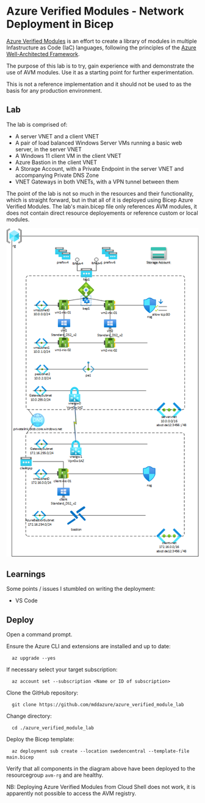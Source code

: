 # Azure Verified Modules - Network Deployment in Bicep

[Azure Verified Modules](https://azure.github.io/Azure-Verified-Modules/) is an effort to create a library of  modules in multiple Infastructure as Code (IaC) languages, following the principles of the [Azure Well-Architected Framework](https://learn.microsoft.com/en-us/azure/well-architected/). 

The purpose of this lab is to try, gain experience with and demonstrate the use of AVM modules. Use it as a starting point for further experimentation. 

This is not a reference implementation and it should not be used to as the basis for any production environment.

## Lab 

The lab is comprised of:
- A server VNET and a client VNET
- A pair of load balanced Windows Server VMs running a basic web server, in the server VNET
- A Windows 11 client VM in the client VNET
- Azure Bastion in the client VNET
- A Storage Account, with a Private Endpoint in the server VNET and accompanying Private DNS Zone
- VNET Gateways in both VNETs, with a VPN tunnel between them

The point of the lab is not so much in the resources and their functionality, which is straight forward, but in that all of it is deployed using Bicep Azure Verified Modules. The lab's main.bicep file only references AVM modules, it does not contain direct resource deployements or reference custom or local modules.


![images](/azure_verified_module_lab.png)

## Learnings

Some points / issues I stumbled on writing the deployment:

- VS Code 


## Deploy

Open a command prompt.

Ensure the Azure CLI and extensions are installed and up to date:
  
      az upgrade --yes
  
If necessary select your target subscription:
  
      az account set --subscription <Name or ID of subscription>

Clone the  GitHub repository: 

      git clone https://github.com/mddazure/azure_verified_module_lab

Change directory:
  
      cd ./azure_verified_module_lab

Deploy the Bicep template:

      az deployment sub create --location swedencentral --template-file main.bicep

Verify that all components in the diagram above have been deployed to the resourcegroup `avm-rg` and are healthy. 

NB: Deploying Azure Verified Modules from Cloud Shell does not work, it is apparently not possible to access the AVM registry.